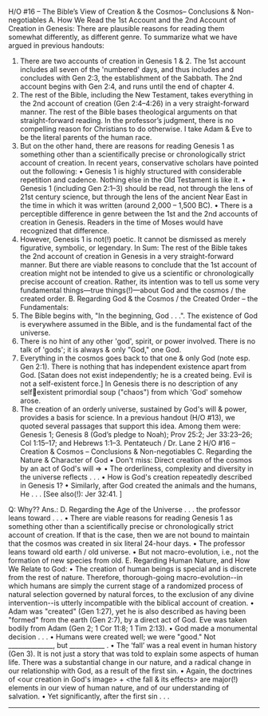 H/O #16 – The Bible’s View of Creation & the Cosmos–
Conclusions & Non-negotiables
A. How We Read the 1st Account and the 2nd Account of Creation in Genesis: 
There are plausible reasons for reading them somewhat differently, as different genre.
To summarize what we have argued in previous handouts: 
1. There are two accounts of creation in Genesis 1 & 2. The 1st account includes all seven of the 
'numbered' days, and thus includes and concludes with Gen 2:3, the establishment of the Sabbath. 
The 2nd account begins with Gen 2:4, and runs until the end of chapter 4. 
2. The rest of the Bible, including the New Testament, takes everything in the 2nd account of creation 
(Gen 2:4–4:26) in a very straight-forward manner. The rest of the Bible bases theological arguments 
on that straight-forward reading. In the professor’s judgment, there is no compelling reason for 
Christians to do otherwise. I take Adam & Eve to be the literal parents of the human race. 
3. But on the other hand, there are reasons for reading Genesis 1 as something other than a 
scientifically precise or chronologically strict account of creation. In recent years, conservative 
scholars have pointed out the following: 
• Genesis 1 is highly structured with considerable repetition and cadence. Nothing else in the Old 
Testament is like it. 
• Genesis 1 (including Gen 2:1–3) should be read, not through the lens of 21st century science, but 
through the lens of the ancient Near East in the time in which it was written (around 2,000 –
1,500 BC). 
• There is a perceptible difference in genre between the 1st and the 2nd accounts of creation in 
Genesis. Readers in the time of Moses would have recognized that difference. 
4. However, Genesis 1 is not(!) poetic. It cannot be dismissed as merely figurative, symbolic, or 
legendary. 
In Sum: The rest of the Bible takes the 2nd account of creation in Genesis in a very straight-forward 
manner. But there are viable reasons to conclude that the 1st account of creation might not be intended 
to give us a scientific or chronologically precise account of creation. Rather, its intention was to tell us 
some very fundamental things—true things(!)—about God and the cosmos / the created order.
B. Regarding God & the Cosmos / the Created Order – the Fundamentals:
1. The Bible begins with, "In the beginning, God . . .". The existence of God is everywhere assumed in 
the Bible, and is the fundamental fact of the universe. 
2. There is no hint of any other 'god', spirit, or power involved. There is no talk of 'gods'; it is always & 
only "God," one God. 
3. Everything in the cosmos goes back to that one & only God (note esp. Gen 2:1). There is nothing 
that has independent existence apart from God. [Satan does not exist independently; he is a 
created being. Evil is not a self-existent force.] In Genesis there is no description of any selfexistent primordial soup ("chaos") from which 'God' somehow arose. 
4. The creation of an orderly universe, sustained by God's will & power, provides a basis for science. 
In a previous handout (H/O #13), we quoted several passages that support this idea. Among them 
were: Genesis 1; Genesis 8 (God’s pledge to Noah); Prov 25:2; Jer 33:23–26; Col 1:15–17; and
Hebrews 1:1–3. 
Pentateuch / Dr. Lane 2 H/O #16 – Creation & Cosmos – Conclusions & Non-negotiables
C. Regarding the Nature & Character of God
• Don't miss: Direct creation of the cosmos by an act of God's will ⇒ 
• The orderliness, complexity and diversity in the universe reflects . . . 
• How is God's creation repeatedly described in Genesis 1? 
• Similarly, after God created the animals and the humans, He . . . 
[See also(!): Jer 32:41. ] 
 
 Q: Why?? Ans.: 
D. Regarding the Age of the Universe . . . the professor leans toward . . . 
• There are viable reasons for reading Genesis 1 as something other than a scientifically precise or 
chronologically strict account of creation. If that is the case, then we are not bound to maintain that 
the cosmos was created in six literal 24-hour days. 
• The professor leans toward old earth / old universe. 
• But not macro-evolution, i.e., not the formation of new species from old. 
E. Regarding Human Nature, and How We Relate to God: 
• The creation of human beings is special and is discrete from the rest of nature. 
Therefore, thorough-going macro-evolution--in which humans are simply the current stage of a 
randomized process of natural selection governed by natural forces, to the exclusion of any divine 
intervention--is utterly incompatible with the biblical account of creation. 
• Adam was "created" (Gen 1:27), yet he is also described as having been "formed" from the earth 
(Gen 2:7), by a direct act of God. Eve was taken bodily from Adam (Gen 2; 1 Cor 11:8; 1 Tim 2:13).
• God made a monumental decision . . . 
• Humans were created well; we were "good." Not ______________, but ___________ .
• The ‘fall’ was a real event in human history (Gen 3). It is not just a story that was told to explain 
some aspects of human life. There was a substantial change in our nature, and a radical change in 
our relationship with God, as a result of the first sin. 
• Again, the doctrines of <our creation in God's image> + <the fall & its effects> are major(!) elements
in our view of human nature, and of our understanding of salvation. 
• Yet significantly, after the first sin . . . 
* * * * *
